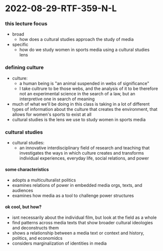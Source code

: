 # 2022-08-29-RTF-359-N-L
### this lecture focus
- broad
  - how does a cultural studies approach the study of media
- specific
  - how do we study women in sports media using a cultural studies lens

### defining culture
- culture: 
  - a human being is "an animal suspended in webs of significance" 
  - I take cultrure to be those webs, and the analysis of it to be therefore not an experimental science in the search of a law, but an interpretive one in search of meaning
- much of what we'll be doing in this class is taking in a lot of different types of information about the culture that creates the environment, that allows for women's sports to exist at all
- cultural studies is the lens we use to study women in sports media 

### cultural studies
- cultural studies:
  - an innovative interdisciplinary field of research and teaching that investigates the ways in which culture creates and transforms individual experiences, everyday life, social relations, and power

#### some characteristics
- adopts a multiculturalist politics
- examines relations of power in embedded media orgs, texts, and audiences
- examines how media as a tool to challenge power structures

#### ok cool, but how?
- isnt necessarily about the individual film, but look at the field as a whole
- find patterns across media texts that show broader cultural ideologies and deconstructs them
- shows a relationship between a media text or context and history, politics, and economidcs
- considers marginalization of identities in media

